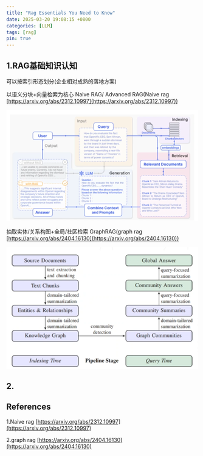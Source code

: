 ```yaml
---
title: "Rag Essentials You Need to Know"
date: 2025-03-20 19:08:15 +0800
categories: [LLM]
tags: [rag]
pin: true
---
```


## 1.RAG基础知识认知

可以按索引形态划分(企业相对成熟的落地方案)

以语义分块+向量检索为核心 Naive RAG/ Advanced RAG(Naive rag [https://arxiv.org/abs/2312.10997](https://arxiv.org/abs/2312.10997))

![image-20250820191223887](assets/image-20250820191223887.png)

抽取实体/关系构图+全局/社区检索 GraphRAG(graph rag [https://arxiv.org/abs/2404.16130](https://arxiv.org/abs/2404.16130))

![image-20250820191235237](assets/image-20250820191235237.png)

## 2.



## References

1.Naive rag [https://arxiv.org/abs/2312.10997](https://arxiv.org/abs/2312.10997)

2.graph rag [https://arxiv.org/abs/2404.16130](https://arxiv.org/abs/2404.16130)
